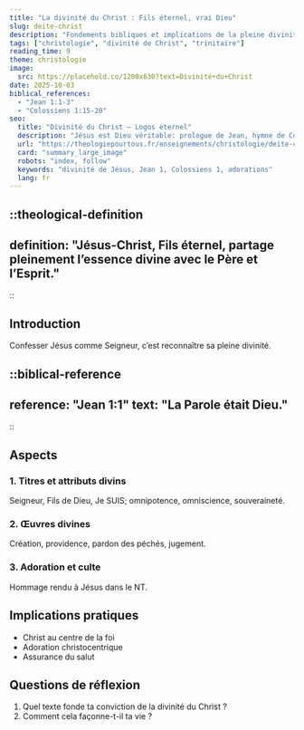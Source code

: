 ```yaml
---
title: "La divinité du Christ : Fils éternel, vrai Dieu"
slug: deite-christ
description: "Fondements bibliques et implications de la pleine divinité de Jésus-Christ."
tags: ["christologie", "divinité de Christ", "trinitaire"]
reading_time: 9
theme: christologie
image:
  src: https://placehold.co/1200x630?text=Divinité+du+Christ
date: 2025-10-03
biblical_references:
  - "Jean 1:1-3"
  - "Colossiens 1:15-20"
seo:
  title: "Divinité du Christ — Logos éternel"
  description: "Jésus est Dieu véritable: prologue de Jean, hymne de Colossiens, adoration et œuvres divines."
  url: "https://theologiepourtous.fr/enseignements/christologie/deite-christ"
  card: "summary_large_image"
  robots: "index, follow"
  keywords: "divinité de Jésus, Jean 1, Colossiens 1, adorations"
  lang: fr
---
```


::theological-definition
---
definition: "Jésus-Christ, Fils éternel, partage pleinement l’essence divine avec le Père et l’Esprit."
---
::

## Introduction

Confesser Jésus comme Seigneur, c’est reconnaître sa pleine divinité.

::biblical-reference
---
reference: "Jean 1:1"
text: "La Parole était Dieu."
---
::

## Aspects

### 1. Titres et attributs divins
Seigneur, Fils de Dieu, Je SUIS; omnipotence, omniscience, souveraineté.

### 2. Œuvres divines
Création, providence, pardon des péchés, jugement.

### 3. Adoration et culte
Hommage rendu à Jésus dans le NT.

## Implications pratiques
- Christ au centre de la foi
- Adoration christocentrique
- Assurance du salut

## Questions de réflexion
1. Quel texte fonde ta conviction de la divinité du Christ ?
2. Comment cela façonne-t-il ta vie ?
